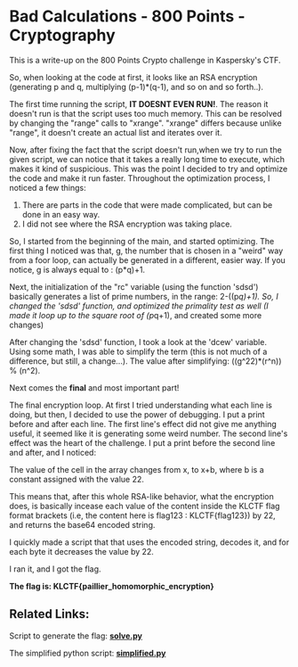 # Bad Calculations - 800 Points - Cryptography

This is a write-up on the 800 Points Crypto challenge in Kaspersky's CTF.

So, when looking at the code at first, it looks like an RSA encryption (generating p and q, multiplying (p-1)*(q-1), and so on and so forth..).

The first time running the script, **IT DOESNT EVEN RUN!**. The reason it doesn't run is that the script uses too much memory.
This can be resolved by changing the "range" calls to "xrange". "xrange" differs because unlike "range", it doesn't create an actual list and iterates over it.

Now, after fixing the fact that the script doesn't run,when we try to run the given script, we can notice that it takes a really long time to execute, which makes it kind of suspicious.
This was the point I decided to try and optimize the code and make it run faster.
Throughout the optimization process, I noticed a few things:
1) There are parts in the code that were made complicated, but can be done in an easy way.
2) I did not see where the RSA encryption was taking place.

So, I started from the beginning of the main, and started optimizing.
The first thing I noticed was that, g, the number that is chosen in a "weird" way from a foor loop, can actually be generated in a 
different, easier way.
If you notice, g is always equal to : (p*q)+1.

Next, the initialization of the "rc" variable (using the function 'sdsd') basically generates a list of prime numbers,
in the range: 2-((p*q)+1).
So, I changed the 'sdsd' function, and optimized the primality test as well (I made it loop up to the square root of (p*q+1), and 
created some more changes)

After changing the 'sdsd' function, I took a look at the 'dcew' variable.
Using some math, I was able to simplify the term (this is not much of a difference, but still, a change...).
The value after simplifying: ((g^22)*(r^n)) % (n^2).

Next comes the **final** and most important part!

The final encryption loop.
At first I tried understanding what each line is doing, but then, I decided to use the power of debugging.
I put a print before and after each line.
The first line's effect did not give me anything useful, it seemed like it is generating some weird number.
The second line's effect was the heart of the challenge.
I put a print before the second line and after, and I noticed:

The value of the cell in the array changes from x, to x+b, where b is a constant assigned with the value 22.

This means that, after this whole RSA-like behavior, what the encryption does, is basically incease each value of the content inside the
KLCTF flag format brackets (i.e, the content here is flag123 : KLCTF{flag123}) by 22, and returns the base64 encoded string.

I quickly made a script that that uses the encoded string, decodes it, and for each byte it decreases the value by 22.

I ran it, and I got the flag.

**The flag is: KLCTF{paillier_homomorphic_encryption}**

## Related Links:
Script to generate the flag:
[**solve.py**](https://github.com/j0nathanj/CTF-WriteUps/blob/master/kaspersky-ctf-2017/Crypto/Bad-Calculations/solve.py)

The simplified python script:
[**simplified.py**](https://github.com/j0nathanj/CTF-WriteUps/blob/master/kaspersky-ctf-2017/Crypto/Bad-Calculations/simplified.py)

